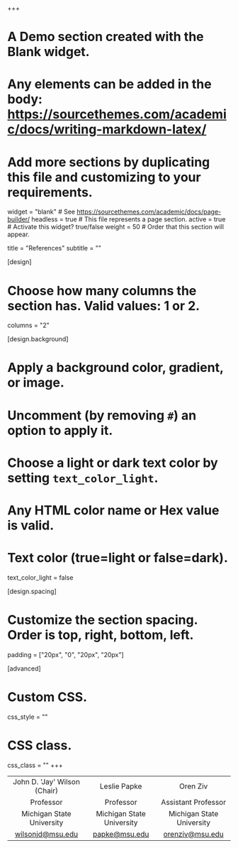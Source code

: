 +++
# A Demo section created with the Blank widget.
# Any elements can be added in the body: https://sourcethemes.com/academic/docs/writing-markdown-latex/
# Add more sections by duplicating this file and customizing to your requirements.

widget = "blank"  # See https://sourcethemes.com/academic/docs/page-builder/
headless = true  # This file represents a page section.
active = true  # Activate this widget? true/false
weight = 50  # Order that this section will appear.

title = "References"
subtitle = ""

[design]
  # Choose how many columns the section has. Valid values: 1 or 2.
  columns = "2"

[design.background]
  # Apply a background color, gradient, or image.
  #   Uncomment (by removing `#`) an option to apply it.
  #   Choose a light or dark text color by setting `text_color_light`.
  #   Any HTML color name or Hex value is valid.

  # Text color (true=light or false=dark).
  text_color_light = false

[design.spacing]
  # Customize the section spacing. Order is top, right, bottom, left.
  padding = ["20px", "0", "20px", "20px"]

[advanced]
 # Custom CSS.
 css_style = ""

 # CSS class.
 css_class = ""
+++

|  |   | |
| :---: | :---: | :---: |
| John D. 'Jay' Wilson (Chair) |  Leslie Papke | Oren Ziv |
| Professor | Professor | Assistant Professor |
| Michigan State University | Michigan State University | Michigan State University |
| wilsonjd@msu.edu | papke@msu.edu | orenziv@msu.edu |
